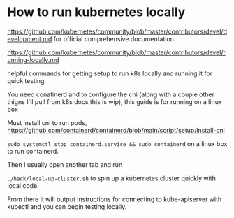 # How to run kubernetes locally

https://github.com/kubernetes/community/blob/master/contributors/devel/development.md for official comprehensive documentation.

https://github.com/kubernetes/community/blob/master/contributors/devel/running-locally.md 

helpful commands for getting setup to run k8s locally and running it for quick testing

You need conatinerd and to configure the cni (along with a couple other thigns I'll pull from k8s docs this is wip), this guide is for running on a linux box

Must install cni to run pods, https://github.com/containerd/containerd/blob/main/script/setup/install-cni

`sudo systemctl stop containerd.service && sudo containerd` on a linux box to run containerd.

Then I usually open another tab and run 

`./hack/local-up-cluster.sh` to spin up a kubernetes cluster quickly with local code.

From there it will output instructions for connecting to kube-apiserver with kubectl and you can begin testing locally.

